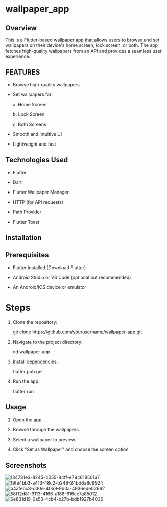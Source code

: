 # wallpaper_app

## Overview

This is a Flutter-based wallpaper app that allows users to browse and set wallpapers on their device's home screen, lock screen, or both. The app fetches high-quality wallpapers from an API and provides a seamless user experience.

## FEATURES

* Browse high-quality wallpapers

* Set wallpapers for:

  a. Home Screen

  b. Lock Screen

  c. Both Screens

* Smooth and intuitive UI

* Lightweight and fast

## Technologies Used

* Flutter

* Dart

* Flutter Wallpaper Manager

* HTTP (for API requests)

* Path Provider

* Flutter Toast


## Installation

## Prerequisites

* Flutter installed (Download Flutter)

* Android Studio or VS Code (optional but recommended)

* An Android/iOS device or emulator

# Steps

1. Clone the repository:

   git clone https://github.com/yourusername/wallpaper-app.git

2. Navigate to the project directory:

   cd wallpaper-app

3. Install dependencies:

   flutter pub get

4. Run the app:

   flutter run

## Usage

1. Open the app.

2. Browse through the wallpapers.

3. Select a wallpaper to preview.

4. Click "Set as Wallpaper" and choose the screen option.

## Screenshots
![134731e3-8245-4055-84ff-e794618501a7](https://github.com/user-attachments/assets/d4e6f08b-afb6-4ffc-8cdb-98f22e340592)
![19fe4bb3-a413-48c2-b248-24bd6a8c9924](https://github.com/user-attachments/assets/b8496ad7-b606-4a1b-81e1-ce0db98644d0)
![b4afebc8-d30e-4059-9d0a-4936ede02662](https://github.com/user-attachments/assets/32d3ea51-3fb4-4340-a94c-17ab4f55edc7)
![58f12d81-9113-4166-a188-616cc7a85012](https://github.com/user-attachments/assets/cf14b117-c3c8-43de-9827-76b6d93f944c)
![6e831d19-0a53-4cb4-b27b-bdb1927b4036](https://github.com/user-attachments/assets/ac3b7b83-04ef-4128-8b7f-ec48d20ab929)



